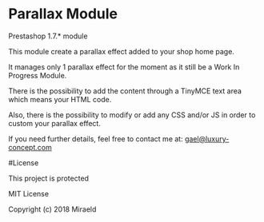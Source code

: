 # Parallax Module

Prestashop 1.7.* module

This module create a parallax effect added to your shop home page.


It manages only 1 parallax effect for the moment as it still be a Work In Progress Module.


There is the possibility to add the content through a TinyMCE text area which means your HTML code.


Also, there is the possibility to modify or add any CSS and/or JS in order to custom your parallax effect.


If you need further details, feel free to contact me at: gael@luxury-concept.com

#License

This project is protected

MIT License

Copyright (c) 2018 Miraeld
